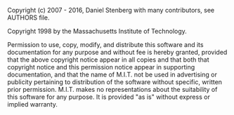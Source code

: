 Copyright (c) 2007 - 2016, Daniel Stenberg with many contributors, see AUTHORS
file.

Copyright 1998 by the Massachusetts Institute of Technology.

Permission to use, copy, modify, and distribute this software and its
documentation for any purpose and without fee is hereby granted, provided that
the above copyright notice appear in all copies and that both that copyright
notice and this permission notice appear in supporting documentation, and that
the name of M.I.T. not be used in advertising or publicity pertaining to
distribution of the software without specific, written prior permission.
M.I.T. makes no representations about the suitability of this software for any
purpose.  It is provided "as is" without express or implied warranty.
